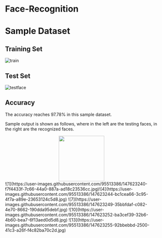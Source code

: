 # Face-Recognition

# Sample Dataset

## Training Set

![train](https://user-images.githubusercontent.com/95513386/147622925-7ff5cbbc-8686-4df6-9a10-eb9224958689.jpg)

## Test Set

![testface](https://user-images.githubusercontent.com/95513386/147622948-355ef951-6350-4311-8315-4d57ffdeb864.jpg)


## Accuracy

The accuracy reaches 97.78% in this sample dataset.

Sample output is shown as follows, where in the left are the testing faces, in the right are the recognized faces.


<div align=center><img width="150" height="150" src="https://user-images.githubusercontent.com/95513386/147623240-f7f4433f-7c66-44a0-887a-ad18c23536cc.jpg"/></div>
![1](https://user-images.githubusercontent.com/95513386/147623240-f7f4433f-7c66-44a0-887a-ad18c23536cc.jpg)![4](https://user-images.githubusercontent.com/95513386/147623244-bc1cea66-3c95-4f7a-a89e-23653124c5d8.jpg)
![7](https://user-images.githubusercontent.com/95513386/147623249-35bbfdaf-c082-4e70-8662-190dda95debf.jpg)
![10](https://user-images.githubusercontent.com/95513386/147623252-ba3cef39-32b6-4b60-bea7-6f13aed0d5d8.jpg)
![13](https://user-images.githubusercontent.com/95513386/147623255-92bbebbd-2500-41c3-a26f-f4c82ba70c2d.jpg)


